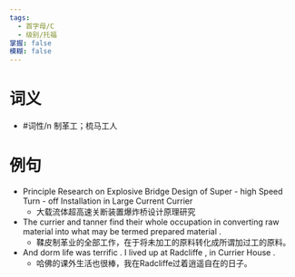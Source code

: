 ```yaml
---
tags:
  - 首字母/C
  - 级别/托福
掌握: false
模糊: false
---
```

# 词义
- #词性/n  制革工；梳马工人
# 例句
- Principle Research on Explosive Bridge Design of Super - high Speed Turn - off Installation in Large Current Currier
	- 大载流体超高速关断装置爆炸桥设计原理研究
- The currier and tanner find their whole occupation in converting raw material into what may be termed prepared material .
	- 鞣皮制革业的全部工作，在于将未加工的原料转化成所谓加过工的原料。
- And dorm life was terrific . I lived up at Radcliffe , in Currier House .
	- 哈佛的课外生活也很棒，我在Radcliffe过着逍遥自在的日子。
